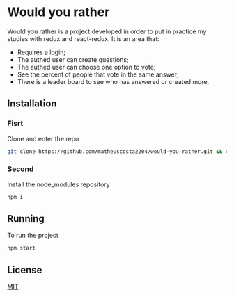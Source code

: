 # Would you rather

Would you rather is a project developed in order to put in practice my studies with redux and react-redux.
It is an area that:
- Requires a login; 
- The authed user can create questions;
- The authed user can choose one option to vote;
- See the percent of people that vote in the same answer;
- There is a leader board to see who has answered or created more.

## Installation

### Fisrt
Clone and enter the repo

```bash
git clone https://github.com/matheuscosta2204/would-you-rather.git && cd would-you-rather
```
### Second
Install the node_modules repository

```bash
npm i
```

## Running

To run the project

```bash
npm start
```

## License
[MIT](https://choosealicense.com/licenses/mit/)
